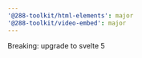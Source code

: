 ```yaml
---
'@288-toolkit/html-elements': major
'@288-toolkit/video-embed': major
---
```


Breaking: upgrade to svelte 5
